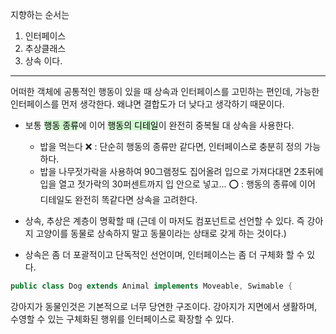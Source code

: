 지향하는 순서는
1. 인터페이스
2. 추상클래스
3. 상속
이다.

---
어떠한 객체에 공통적인 행동이 있을 때 상속과 인터페이스를 고민하는 편인데, 가능한 인터페이스를 먼저 생각한다.
왜냐면 결합도가 더 낮다고 생각하기 때문이다.

- 보통 <mark style="background: #BBFABBA6;">행동 종류</mark>에 이어 <mark style="background: #BBFABBA6;">행동의 디테일</mark>이 완전히 중복될 대 상속을 사용한다.
	- 밥을 먹는다 ❌ : 단순히 행동의 종류만 같다면, 인터페이스로 충분히 정의 가능하다.
	- 밥을 나무젓가락을 사용하여 90그램정도 집어올려 입으로 가져다대면 2초뒤에 입을 열고 젓가락의 30퍼센트까지 입 안으로 넣고... ⭕️ : 행동의 종류에 이어 디테일도 완전히 똑같다면 상속을 고려한다.

- 상속, 추상은 계층이 명확할 때 (근데 이 마저도 컴포넌트로 선언할 수 있다. 즉 강아지 고양이를 동물로 상속하지 말고 동물이라는 상태로 갖게 하는 것이다.)

- 상속은 좀 더 포괄적이고 단독적인 선언이며, 인터페이스는 좀 더 구체화 할 수 있다.
```java
public class Dog extends Animal implements Moveable, Swimable {
```
강아지가 동물인것은 기본적으로 너무 당연한 구조이다.
강아지가 지면에서 생활하며, 수영할 수 있는 구체화된 행위를 인터페이스로 확장할 수 있다.

